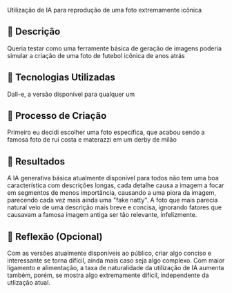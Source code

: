 Utilização de IA para reprodução de uma foto extremamente icônica 

## 📒 Descrição
Queria testar como uma ferramente básica de geração de imagens poderia simular a criação de uma foto de futebol icônica de anos atrás

## 🤖 Tecnologias Utilizadas
Dall-e, a versão disponível para qualquer um

## 🧐 Processo de Criação
Primeiro eu decidi escolher uma foto específica, que acabou sendo a famosa foto de rui costa e materazzi em um derby de milão

## 🚀 Resultados
A IA generativa básica atualmente disponível para todos não tem uma boa característica com descrições longas, cada detalhe causa a imagem a focar em segmentos de menos importância, causando a uma piora da imagem, parecendo cada vez mais ainda uma "fake natty". A foto que mais parecia natural veio de uma descrição mais breve e concisa, ignorando fatores que causavam a famosa imagem antiga ser tão relevante, infelizmente.

## 💭 Reflexão (Opcional)
Com as versões atualmente disponíveis ao público, criar algo conciso e interessante se torna difícil, ainda mais caso seja algo complexo. Com maior ligamento e alimentação, a taxa de naturalidade da utilização de IA aumenta também, porém, se mostra algo extremamente difícil, independente da utlização atual.

